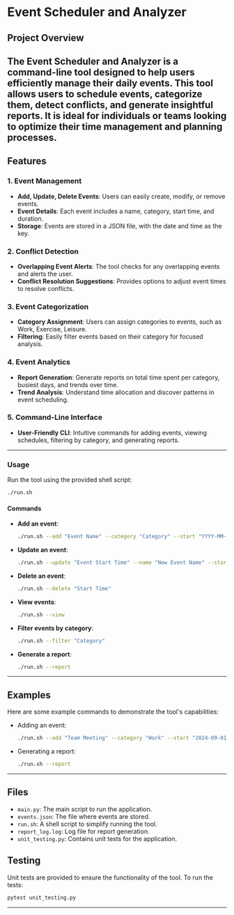 # Event Scheduler and Analyzer

## Project Overview

The Event Scheduler and Analyzer is a command-line tool designed to help users efficiently manage their daily events. This tool allows users to schedule events, categorize them, detect conflicts, and generate insightful reports. It is ideal for individuals or teams looking to optimize their time management and planning processes.
---
## Features

### 1. Event Management
- **Add, Update, Delete Events**: Users can easily create, modify, or remove events.
- **Event Details**: Each event includes a name, category, start time, and duration.
- **Storage**: Events are stored in a JSON file, with the date and time as the key.

### 2. Conflict Detection
- **Overlapping Event Alerts**: The tool checks for any overlapping events and alerts the user.
- **Conflict Resolution Suggestions**: Provides options to adjust event times to resolve conflicts.

### 3. Event Categorization
- **Category Assignment**: Users can assign categories to events, such as Work, Exercise, Leisure.
- **Filtering**: Easily filter events based on their category for focused analysis.

### 4. Event Analytics
- **Report Generation**: Generate reports on total time spent per category, busiest days, and trends over time.
- **Trend Analysis**: Understand time allocation and discover patterns in event scheduling.

### 5. Command-Line Interface
- **User-Friendly CLI**: Intuitive commands for adding events, viewing schedules, filtering by category, and generating reports.
---
### Usage

Run the tool using the provided shell script:

```bash
./run.sh
```

#### Commands

- **Add an event**:
  ```bash
  ./run.sh --add "Event Name" --category "Category" --start "YYYY-MM-DD HH:MM" --duration "Minutes"
  ```

- **Update an event**:
  ```bash
  ./run.sh --update "Event Start Time" --name "New Event Name" --start "New Start Time" --duration "New Duration"
  ```

- **Delete an event**:
  ```bash
  ./run.sh --delete "Start Time"
  ```

- **View events**:
  ```bash
  ./run.sh --view
  ```

- **Filter events by category**:
  ```bash
  ./run.sh --filter "Category"
  ```

- **Generate a report**:
  ```bash
  ./run.sh --report
  ```
---
## Examples

Here are some example commands to demonstrate the tool's capabilities:

- Adding an event:
  ```bash
  ./run.sh --add "Team Meeting" --category "Work" --start "2024-09-01 09:00" --duration "60"
  ```

- Generating a report:
  ```bash
  ./run.sh --report
  ```
---
## Files

- `main.py`: The main script to run the application.
- `events.json`: The file where events are stored.
- `run.sh`: A shell script to simplify running the tool.
- `report_log.log`: Log file for report generation.
- `unit_testing.py`: Contains unit tests for the application.

## Testing

Unit tests are provided to ensure the functionality of the tool. To run the tests:

```bash
pytest unit_testing.py
```

---
